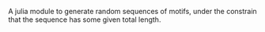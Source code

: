 A julia module to generate random sequences of motifs, under the constrain that the sequence has some given total length.
